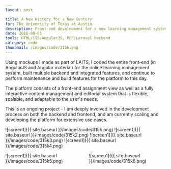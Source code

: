 ```yaml
---
layout: post

title: A New History for a New Century
for: The University of Texas at Austin
description: Front-end development for a new learning management system for online classes at UT-Austin
date: 2016-09-01
tools: HTML/CSS/AngularJS, PHP/Laravel backend
category: code
thumbnail: /images/code/315k.png
---
```

Using mockups I made as part of LAITS, I coded the entire front-end (in AngularJS and Angular material) for the online learning management system, built multiple backend and integrated features, and continue to perform maintenance and build features for the platform to this day.

The platform consists of a front-end assignment view as well as a fully interactive content management and editorial system that is flexible, scalable, and adaptable to the user's needs.

This is an ongoing project - I am deeply involved in the development process on both the backend and frontend, and am currently scaling and developing the platform for extensive use cases.

![screen1]({{ site.baseurl }}/images/code/315k.png)
![screen1]({{ site.baseurl }}/images/code/315k2.png)
![screen1]({{ site.baseurl }}/images/code/315k3.png)
![screen1]({{ site.baseurl }}/images/code/315k4.png)

<div class="columns" markdown="1">
<div class="column col-6" markdown="1"> 
![screen1]({{ site.baseurl }}/images/code/315k5.png)
</div>
<div class="column col-6" markdown="1">
![screen1]({{ site.baseurl }}/images/code/315k6.png)
</div>
</div>